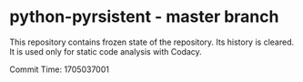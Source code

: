 # python-pyrsistent - master branch

This repository contains frozen state of the repository.
Its history is cleared. It is used only for static code
analysis with Codacy.

Commit Time: 1705037001